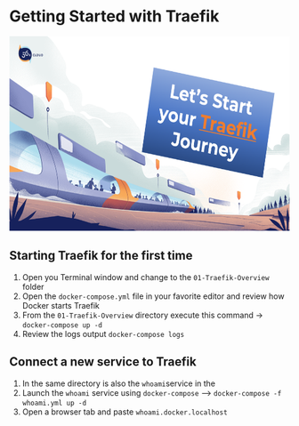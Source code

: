 # Getting Started with Traefik

<img src="../../img/Traefik_training.png" alt="Traefik Logo" height="350"> 


## Starting Traefik for the first time
1. Open you Terminal window and change to the `01-Traefik-Overview` folder
2. Open the `docker-compose.yml` file in your favorite editor and review how Docker starts Traefik
3. From the `01-Traefik-Overview` directory execute this command -> `docker-compose up -d`
4. Review the logs output `docker-compose logs`

##  Connect a new service to Traefik
1. In the same directory is also the `whoami`service in the 
2. Launch the `whoami` service using `docker-compose` --> `docker-compose -f whoami.yml up -d`
3. Open a browser tab and paste `whoami.docker.localhost` 
